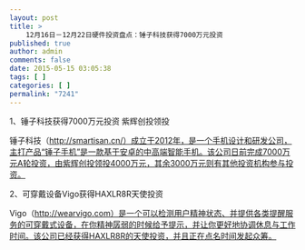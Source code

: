 ```yaml
---
layout: post
title: >
    12月16日－12月22日硬件投资盘点：锤子科技获得7000万元投资
published: true
author: admin
comments: false
date: 2015-05-15 03:05:38
tags: [ ]
categories: [ ]
permalink: "7241"
---
```



1、锤子科技获得7000万元投资 紫辉创投领投



锤子科技（http://smartisan.cn/）成立于2012年，是一个手机设计和研发公司，主打产品“锤子手机”是一款基于安卓的中高端智能手机。该公司日前完成7000万元A轮投资，由紫辉创投领投4000万元，其余3000万元则有其他投资机构参与投资。

2、可穿戴设备Vigo获得HAXLR8R天使投资



Vigo（http://wearvigo.com）是一个可以检测用户精神状态、并提供各类提醒服务的可穿戴式设备，在你精神孱弱的时候给予提示，并让你更好地协调休息与工作时间。该公司已经获得HAXLR8R的天使投资，并且正在点名时间发起众筹。